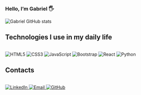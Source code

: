 ### Hello, I’m Gabriel 🖐️

![Gabriel GitHub stats](https://github-readme-stats.vercel.app/api?username=seu-usuario&show_icons=true&count_private=true&hide_title=true&theme=dracula&icon_color=ff6347&hide=prs)

## Technologies I use in my daily life

<div style="display: inline_block"><br/>
  <img alt="HTML5" src="https://img.shields.io/badge/HTML5-E34F26?style=for-the-badge&logo=html5&logoColor=white">
  <img alt="CSS3" src="https://img.shields.io/badge/CSS3-1572B6?style=for-the-badge&logo=css3&logoColor=white">
  <img alt="JavaScript" src="https://img.shields.io/badge/JavaScript-F7DF1E?style=for-the-badge&logo=javascript&logoColor=black">
  <img alt="Bootstrap" src="https://img.shields.io/badge/Bootstrap-7952B3?style=for-the-badge&logo=bootstrap&logoColor=white">
  <img alt="React" src="https://img.shields.io/badge/React-61DAFB?style=for-the-badge&logo=react&logoColor=black">
  <img alt="Python" src="https://img.shields.io/badge/Python-3776AB?style=for-the-badge&logo=python&logoColor=white">
</div>

## Contacts

<div style="display: inline_block"><br/>
  <a href="https://www.linkedin.com/in/your-profile-link/" target="_blank">
    <img alt="LinkedIn" src="https://img.shields.io/badge/LinkedIn-0A66C2?style=for-the-badge&logo=linkedin&logoColor=white">
  </a>
  <a href="mailto:your-email@example.com">
    <img alt="Email" src="https://img.shields.io/badge/Email-EA4335?style=for-the-badge&logo=gmail&logoColor=white">
  </a>
  <a href="https://github.com/your-username" target="_blank">
    <img alt="GitHub" src="https://img.shields.io/badge/GitHub-181717?style=for-the-badge&logo=github&logoColor=white">
  </a>
</div>
